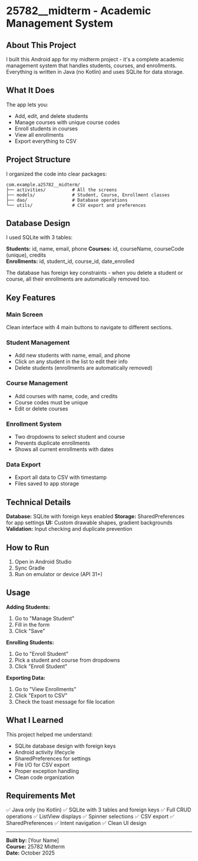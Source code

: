 # 25782__midterm - Academic Management System

## About This Project

I built this Android app for my midterm project - it's a complete academic management system that handles students, courses, and enrollments. Everything is written in Java (no Kotlin) and uses SQLite for data storage.

## What It Does

The app lets you:
- Add, edit, and delete students
- Manage courses with unique course codes
- Enroll students in courses
- View all enrollments
- Export everything to CSV

## Project Structure

I organized the code into clear packages:

```
com.example.a25782__midterm/
├── activities/          # All the screens
├── models/              # Student, Course, Enrollment classes
├── dao/                 # Database operations
└── utils/               # CSV export and preferences
```

## Database Design

I used SQLite with 3 tables:

**Students:** id, name, email, phone
**Courses:** id, courseName, courseCode (unique), credits  
**Enrollments:** id, student_id, course_id, date_enrolled

The database has foreign key constraints - when you delete a student or course, all their enrollments are automatically removed too.

## Key Features

### Main Screen
Clean interface with 4 main buttons to navigate to different sections.

### Student Management
- Add new students with name, email, and phone
- Click on any student in the list to edit their info
- Delete students (enrollments are automatically removed)

### Course Management  
- Add courses with name, code, and credits
- Course codes must be unique
- Edit or delete courses

### Enrollment System
- Two dropdowns to select student and course
- Prevents duplicate enrollments
- Shows all current enrollments with dates

### Data Export
- Export all data to CSV with timestamp
- Files saved to app storage

## Technical Details

**Database:** SQLite with foreign keys enabled
**Storage:** SharedPreferences for app settings
**UI:** Custom drawable shapes, gradient backgrounds
**Validation:** Input checking and duplicate prevention

## How to Run

1. Open in Android Studio
2. Sync Gradle
3. Run on emulator or device (API 31+)

## Usage

**Adding Students:**
1. Go to "Manage Student"
2. Fill in the form
3. Click "Save"

**Enrolling Students:**
1. Go to "Enroll Student" 
2. Pick a student and course from dropdowns
3. Click "Enroll Student"

**Exporting Data:**
1. Go to "View Enrollments"
2. Click "Export to CSV"
3. Check the toast message for file location

## What I Learned

This project helped me understand:
- SQLite database design with foreign keys
- Android activity lifecycle
- SharedPreferences for settings
- File I/O for CSV export
- Proper exception handling
- Clean code organization

## Requirements Met

✅ Java only (no Kotlin)
✅ SQLite with 3 tables and foreign keys
✅ Full CRUD operations
✅ ListView displays
✅ Spinner selections
✅ CSV export
✅ SharedPreferences
✅ Intent navigation
✅ Clean UI design

---

**Built by:** [Your Name]  
**Course:** 25782 Midterm  
**Date:** October 2025